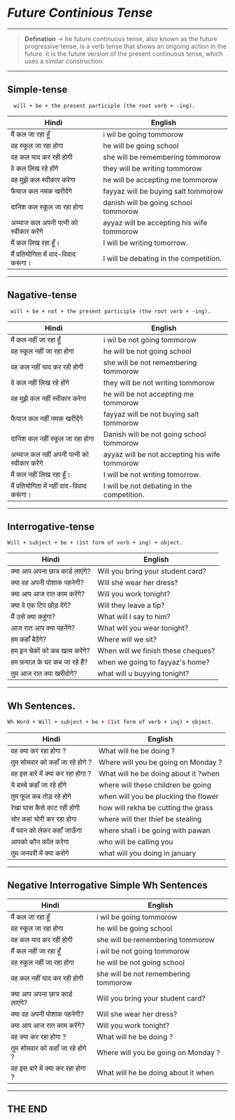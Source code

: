 # _Future Continious Tense_
---
> **Defination** -> he future continuous tense, also known as the future progressive tense, is a verb tense that shows an ongoing action in the future. It is the future version of the present continuous tense, which uses a similar construction. 
---
## **Simple-tense**
```base 
  will + be + the present participle (the root verb + -ing).
```
| Hindi | English |
|---|----|
|मैं कल जा रहा हूँ|i wil be going tommorow |
|वह स्कूल जा रहा होगा| he will be going school|
|वह कल याद कर रही होगी| she will be remembering tommorow|
|वे कल लिख रहे होंगे|they will be writing tommorow|
|वह मुझे कल स्वीकार करेगा|he will be accepting me tommorow|
|फैयाज कल नमक खरीदेंगे|fayyaz will be buying salt tommorow|
|दानिश कल स्कूल जा रहा होगा|danish will be going school tommorow |
|अय्याज कल अपनी पत्नी को स्वीकार करेंगे|ayyaz will be accepting his wife tommorow|
|मैं कल लिख रहा हूँ।|I will be writing tomorrow.|
|मैं प्रतियोगिता में वाद-विवाद करूंगा।|I will be debating in the competition.|
---
## **Nagative-tense**
```base
 will + be + not + the present participle (the root verb + -ing).
 ```
| Hindi | English |
|---|----|
|मैं कल नहीं जा रहा हूँ|i wil be not going tommorow |
|वह स्कूल नहीं जा रहा होगा|he will be not going school|
|वह कल नहीं याद कर रही होगी|she will be not remembering tommorow|
|वे कल नहीं लिख रहे होंगे|they will be not writing tommorow|
|वह मुझे कल नहीं स्वीकार करेगा|he will be not accepting me tommorow|
|फैयाज कल नहीं नमक खरीदेंगे|fayyaz will be not buying salt tommorow|
|दानिश कल नहीं स्कूल जा रहा होगा|Danish will be not going school tommorow |
|अय्याज कल नहीं अपनी पत्नी को स्वीकार करेंगे|ayyaz will be not accepting his wife tommorow|
|मैं कल नहीं लिख रहा हूँ।|I will be not writing tomorrow.|
|मैं प्रतियोगिता में नहीं वाद-विवाद करूंगा।| I will be not debating in the competition.|
---
## **Interrogative-tense**
```base
Will + subject + be + (1st form of verb + ing) + object. 
 ```
| Hindi | English |
|---|----|
|क्या आप अपना छात्र कार्ड लाएंगे?|Will you bring your student card?|
|क्या वह अपनी पोशाक पहनेगी?|Will she wear her dress?|
|क्या आप आज रात काम करेंगे?|Will you work tonight?|
|क्या वे एक टिप छोड़ देंगे?|Will they leave a tip?|
|मैं उसे क्या कहूंगा?|What will I say to him?|
|आज रात आप क्या पहनेंगे?|What will you wear tonight?|
|हम कहाँ बैठेंगे?|Where will we sit?|
|हम इन चेकों को कब खत्म करेंगे?|When will we finish these cheques?|
|हम फ़याज़ के घर कब जा रहे हैं?|when we going to fayyaz's home? |
|तुम आज रात क्या खरीदोगे?|what will u buyying tonight?|
---
## **Wh Sentences.**
```bash
Wh Word + Will + subject + be + (1st form of verb + ing) + object.
```
 Hindi | English |
|---|----|
 वह क्या कर रहा होगा ?|What will he be doing ?
 तुम सोमवार को कहाँ जा रहे होगे ?|Where will you be going on Monday ?
 वह इस बारे में क्या कर रहा होगा ?| What will he be doing about it ?when
  ये बच्चे कहाँ जा रहे होंगे |where will these children be going 
   तुम फूल कब तोड़ रहे होगे|when will you be plucking the flower
   रेखा घास कैसे काट रही होगी|how will rekha be cutting the grass
   चोर कहां चोरी कर रहा होगा|where will ther thief be stealing
   मैं पवन को लेकर कहाँ जाऊँगा|where shall i be going with pawan 
   आपको कौन कॉल करेगा|who will be calling you 
   |तुम जनवरी में क्या करोगे|what will you doing in january 
   ---
## **Negative Interrogative Simple Wh Sentences**
| Hindi | English |
|---|----|
|मैं कल जा रहा हूँ|i wil be going tommorow |
|वह स्कूल जा रहा होगा| he will be going school|
|वह कल याद कर रही होगी| she will be remembering tommorow|
|मैं कल नहीं जा रहा हूँ|i wil be not going tommorow |
|वह स्कूल नहीं जा रहा होगा|he will be not going school|
|वह कल नहीं याद कर रही होगी|she will be not remembering tommorow|
|क्या आप अपना छात्र कार्ड लाएंगे?|Will you bring your student  card?|
|क्या वह अपनी पोशाक पहनेगी?|Will she wear her dress?|
|क्या आप आज रात काम करेंगे?|Will you work tonight?|
 वह क्या कर रहा होगा ?|What will he be doing ?
 तुम सोमवार को कहाँ जा रहे होगे ?|Where will you be going on Monday ?
 वह इस बारे में क्या कर रहा होगा ?| What will he be doing about it when
 ---
## THE END 